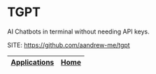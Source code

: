 # TGPT

 AI Chatbots in terminal without needing API keys.

 SITE: https://github.com/aandrew-me/tgpt

 | [Applications](https://portable-linux-apps.github.io/apps.html) | [Home](https://portable-linux-apps.github.io)
 | --- | --- |
